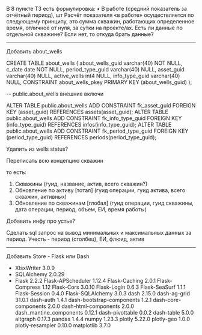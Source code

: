 В 8 пункте ТЗ есть формулировка:
•	В работе (средний показатель за отчётный период), шт
Расчёт показателя «в работе» осуществляется по следующему принципу, это сумма скважин, работающих определенное время, отличное от нуля, за сутки на проекте/ах.
Есть ли данные по отдельной скважине? 
Если нет, то откуда брать данные?


--------------------

Добавить about_wells

CREATE TABLE about_wells (
	about_wells_guid varchar(40) NOT NULL,
	c_date date NOT NULL,
	period_type_guid varchar(40) NULL,
	asset_guid varchar(40) NULL,
	active_wells int4 NULL,
	info_type_guid varchar(40) NULL,
	CONSTRAINT about_wells_pkey PRIMARY KEY (about_wells_guid)
);


-- public.about_wells внешние включи

ALTER TABLE public.about_wells ADD CONSTRAINT fk_asset_guid FOREIGN KEY (asset_guid) REFERENCES assets(asset_guid);
ALTER TABLE public.about_wells ADD CONSTRAINT fk_info_type_guid FOREIGN KEY (info_type_guid) REFERENCES infos(info_type_guid);
ALTER TABLE public.about_wells ADD CONSTRAINT fk_period_type_guid FOREIGN KEY (period_type_guid) REFERENCES periods(period_type_guid);




Удалить из wells status?


Переписать всю концепцию скважин

то есть:
1) Скважины (гуид, название, актив, всего скважин?)
2) Обновление по активу [тотал] (гуид операции, гуид актива, всего скважин, активных)
3) Обновление по скважинам [глобал] (гуид операции, гуид скважины, дата операции, период, объем, ЕИ, время работы)




Добавить инфу про устье?



Сделать sql запрос на вывод минимальных и максимальных данных за период. 
Учесть - период (столбец), ЕИ, флюид, актив	


---------
Добавить Store - Flask или Dash
- XlsxWriter                3.0.9
- SQLAlchemy                2.0.29
- Flask                     2.2.2
Flask-APScheduler         1.12.4
Flask-Caching             2.0.1
Flask-Compress            1.12
Flask-Cors                3.0.10
Flask-Login               0.6.3
Flask-SeaSurf             1.1.1
Flask-Session             0.4.0
Flask-SQLAlchemy          3.0.3
dash                      2.15.0
dash-ag-grid              31.0.1
dash-auth                 1.4.1
dash-bootstrap-components 1.2.1
dash-core-components      2.0.0
dash-html-components      2.0.0
dash_mantine_components   0.12.1
dash-pivottable           0.0.2
dash-table                5.0.0
altgraph                  0.17.3
pandas                    1.4.4
numpy                     1.23.3
plotly                    5.22.0
plotly-geo                1.0.0
plotly-resampler          0.10.0
matplotlib                3.7.0
